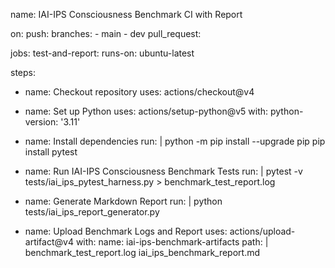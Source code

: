 name: IAI-IPS Consciousness Benchmark CI with Report

on: push: branches: - main - dev pull_request:

jobs: test-and-report: runs-on: ubuntu-latest

steps:
- name: Checkout repository
  uses: actions/checkout@v4

- name: Set up Python
  uses: actions/setup-python@v5
  with:
    python-version: '3.11'

- name: Install dependencies
  run: |
    python -m pip install --upgrade pip
    pip install pytest

- name: Run IAI-IPS Consciousness Benchmark Tests
  run: |
    pytest -v tests/iai_ips_pytest_harness.py > benchmark_test_report.log

- name: Generate Markdown Report
  run: |
    python tests/iai_ips_report_generator.py

- name: Upload Benchmark Logs and Report
  uses: actions/upload-artifact@v4
  with:
    name: iai-ips-benchmark-artifacts
    path: |
      benchmark_test_report.log
      iai_ips_benchmark_report.md

